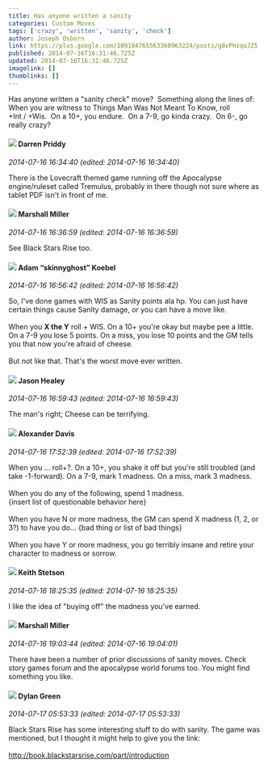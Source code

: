 ```yaml
---
title: Has anyone written a sanity
categories: Custom Moves
tags: ['crazy', 'written', 'sanity', 'check']
author: Joseph Osborn
link: https://plus.google.com/109184765563360963224/posts/g8vPHzqoJZ5
published: 2014-07-16T16:31:46.725Z
updated: 2014-07-16T16:31:46.725Z
imagelink: []
thumblinks: []
---
```


Has anyone written a &quot;sanity check&quot; move?  Something along the lines of:<br />When you are witness to Things Man Was Not Meant To Know, roll +Int / +Wis.  On a 10+, you endure.  On a 7-9, go kinda crazy.  On 6-, go really crazy?
<div id='comment z13whxqzqwyphtzjd04cc52p5wjwg5ah5ys0k'>
  <h4><img src='{{site.baseurl}}//images/avatars/105875318948666656289_photo.jpg'> Darren Priddy</h4>
      <p><cite>2014-07-16 16:34:40 (edited: 2014-07-16 16:34:40)</cite></p>
        <p>There is the Lovecraft themed game running off the Apocalypse engine/ruleset called Tremulus, probably in there though not sure where as tablet PDF isn&#39;t in front of me.</p>
</div>
        

<div id='comment z13whxqzqwyphtzjd04cc52p5wjwg5ah5ys0k'>
  <h4><img src='{{site.baseurl}}//images/avatars/113927217394445366066_photo.jpg'> Marshall Miller</h4>
      <p><cite>2014-07-16 16:36:59 (edited: 2014-07-16 16:36:59)</cite></p>
        <p>See Black Stars Rise too.</p>
</div>
        

<div id='comment z13whxqzqwyphtzjd04cc52p5wjwg5ah5ys0k'>
  <h4><img src='{{site.baseurl}}//images/avatars/112484087750169360510_photo.jpg'> Adam “skinnyghost” Koebel</h4>
      <p><cite>2014-07-16 16:56:42 (edited: 2014-07-16 16:56:42)</cite></p>
        <p>So, I&#39;ve done games with WIS as Sanity points ala hp. You can just have certain things cause Sanity damage, or you can have a move like.<br /><br />When you <b>X the Y</b> roll + WIS. On a 10+ you&#39;re okay but maybe pee a little. On a 7-9 you lose 5 points. On a miss, you lose 10 points and the GM tells you that now you&#39;re afraid of cheese.<br /><br />But not like that. That&#39;s the worst move ever written.</p>
</div>
        

<div id='comment z13whxqzqwyphtzjd04cc52p5wjwg5ah5ys0k'>
  <h4><img src='{{site.baseurl}}//images/avatars/106145172252883833320_photo.jpg'> Jason Healey</h4>
      <p><cite>2014-07-16 16:59:43 (edited: 2014-07-16 16:59:43)</cite></p>
        <p>The man&#39;s right;  Cheese can be terrifying.</p>
</div>
        

<div id='comment z13whxqzqwyphtzjd04cc52p5wjwg5ah5ys0k'>
  <h4><img src='{{site.baseurl}}//images/avatars/105849233547498253815_photo.jpg'> Alexander Davis</h4>
      <p><cite>2014-07-16 17:52:39 (edited: 2014-07-16 17:52:39)</cite></p>
        <p>When you ... roll+?. On a 10+, you shake it off but you&#39;re still troubled (and take -1-forward). On a 7-9, mark 1 madness. On a miss, mark 3 madness.<br /><br />When you do any of the following, spend 1 madness.<br />{insert list of questionable behavior here}<br /><br />When you have N or more madness, the GM can spend X madness (1, 2, or 3?) to have you do... {bad thing or list of bad things}<br /><br />When you have Y or more madness, you go terribly insane and retire your character to madness or sorrow.</p>
</div>
        

<div id='comment z13whxqzqwyphtzjd04cc52p5wjwg5ah5ys0k'>
  <h4><img src='{{site.baseurl}}//images/avatars/113990765511580864989_photo.jpg'> Keith Stetson</h4>
      <p><cite>2014-07-16 18:25:35 (edited: 2014-07-16 18:25:35)</cite></p>
        <p>I like the idea of &quot;buying off&quot; the madness you&#39;ve earned.</p>
</div>
        

<div id='comment z13whxqzqwyphtzjd04cc52p5wjwg5ah5ys0k'>
  <h4><img src='{{site.baseurl}}//images/avatars/113927217394445366066_photo.jpg'> Marshall Miller</h4>
      <p><cite>2014-07-16 19:03:44 (edited: 2014-07-16 19:04:01)</cite></p>
        <p>There have been a number of prior discussions of sanity moves. Check story games forum and the apocalypse world forums too. You might find something you like. </p>
</div>
        

<div id='comment z13whxqzqwyphtzjd04cc52p5wjwg5ah5ys0k'>
  <h4><img src='{{site.baseurl}}//images/avatars/115462175177465088519_photo.jpg'> Dylan Green</h4>
      <p><cite>2014-07-17 05:53:33 (edited: 2014-07-17 05:53:33)</cite></p>
        <p>Black Stars Rise has some interesting stuff to do with sanity. The game was mentioned, but I thought it might help to give you the link:<br /><br /><a href="http://book.blackstarsrise.com/part/introduction" class="ot-anchor">http://book.blackstarsrise.com/part/introduction</a></p>
</div>
        